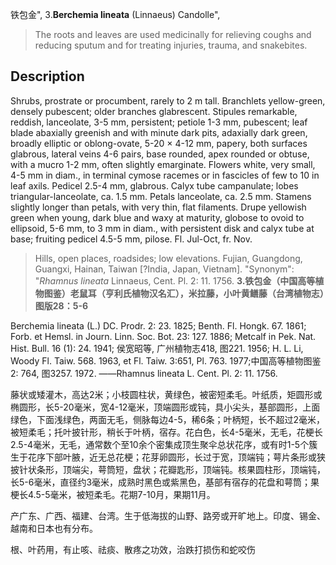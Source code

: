 铁包金",
3.**Berchemia lineata** (Linnaeus) Candolle",

> The roots and leaves are used medicinally for relieving coughs and reducing sputum and for treating injuries, trauma, and snakebites.

## Description
Shrubs, prostrate or procumbent, rarely to 2 m tall. Branchlets yellow-green, densely pubescent; older branches glabrescent. Stipules remarkable, reddish, lanceolate, 3-5 mm, persistent; petiole 1-3 mm, pubescent; leaf blade abaxially greenish and with minute dark pits, adaxially dark green, broadly elliptic or oblong-ovate, 5-20 × 4-12 mm, papery, both surfaces glabrous, lateral veins 4-6 pairs, base rounded, apex rounded or obtuse, with a mucro 1-2 mm, often slightly emarginate. Flowers white, very small, 4-5 mm in diam., in terminal cymose racemes or in fascicles of few to 10 in leaf axils. Pedicel 2.5-4 mm, glabrous. Calyx tube campanulate; lobes triangular-lanceolate, ca. 1.5 mm. Petals lanceolate, ca. 2.5 mm. Stamens slightly longer than petals, with very thin, flat filaments. Drupe yellowish green when young, dark blue and waxy at maturity, globose to ovoid to ellipsoid, 5-6 mm, to 3 mm in diam., with persistent disk and calyx tube at base; fruiting pedicel 4.5-5 mm, pilose. Fl. Jul-Oct, fr. Nov.

> Hills, open places, roadsides; low elevations. Fujian, Guangdong, Guangxi, Hainan, Taiwan [?India, Japan, Vietnam].
  "Synonym": "*Rhamnus lineata* Linnaeus, Cent. Pl. 2: 11. 1756.
**3.铁包金（中国高等植物图鉴）老鼠耳（亨利氏植物汉名汇），米拉藤，小叶黄鳝藤（台湾植物志）图版28：5-6**

Berchemia lineata (L.) DC. Prodr. 2: 23. 1825; Benth. Fl. Hongk. 67. 1861; Forb. et Hemsl. in Journ. Linn. Soc. Bot. 23: 127. 1886; Metcalf in Pek. Nat. Hist. Bull. 16 (1): 24. 1941; 侯宽昭等, 广州植物志418, 图221. 1956; H. L. Li, Woody Fl. Taiw. 568. 1963, et Fl. Taiw. 3:651, Pl. 763. 1977;中国高等植物图鉴2: 764, 图3257. 1972. ——Rhamnus lineata L. Cent. Pl. 2: 11. 1756.

藤状或矮灌木，高达2米；小枝圆柱状，黄绿色，被密短柔毛。叶纸质，矩圆形或椭圆形，长5-20毫米，宽4-12毫米，顶端圆形或钝，具小尖头，基部圆形，上面绿色，下面浅绿色，两面无毛，侧脉每边4-5，稀6条；叶柄短，长不超过2毫米，被短柔毛；托叶披针形，稍长于叶柄，宿存。花白色，长4-5毫米，无毛，花梗长2.5-4毫米，无毛，通常数个至10余个密集成顶生聚伞总状花序，或有时1-5个簇生于花序下部叶腋，近无总花梗；花芽卵圆形，长过于宽，顶端钝；萼片条形或狭披针状条形，顶端尖，萼筒短，盘状；花瓣匙形，顶端钝。核果圆柱形，顶端钝，长5-6毫米，直径约3毫米，成熟时黑色或紫黑色，基部有宿存的花盘和萼筒；果梗长4.5-5毫米，被短柔毛。花期7-10月，果期11月。

产广东、广西、福建、台湾。生于低海拔的山野、路旁或开旷地上。印度、锡金、越南和日本也有分布。

根、叶药用，有止咳、祛痰、散疼之功效，治跌打损伤和蛇咬伤
